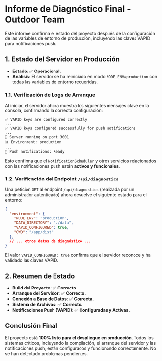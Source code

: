 
# Informe de Diagnóstico Final - Outdoor Team

Este informe confirma el estado del proyecto después de la configuración de las variables de entorno de producción, incluyendo las claves VAPID para notificaciones push.

## 1. Estado del Servidor en Producción

*   **Estado**: ✅ **Operacional.**
*   **Análisis**: El servidor se ha reiniciado en modo `NODE_ENV=production` con todas las variables de entorno requeridas.

### 1.1. Verificación de Logs de Arranque

Al iniciar, el servidor ahora muestra los siguientes mensajes clave en la consola, confirmando la correcta configuración:

```
✅ VAPID keys are configured correctly
...
✅ VAPID keys configured successfully for push notifications
...
🚀 Server running on port 3001
📊 Environment: production
...
📱 Push notifications: Ready
```

Esto confirma que el `NotificationScheduler` y otros servicios relacionados con las notificaciones push están **activos y funcionales**.

### 1.2. Verificación del Endpoint `/api/diagnostics`

Una petición `GET` al endpoint `/api/diagnostics` (realizada por un administrador autenticado) ahora devuelve el siguiente estado para el entorno:

```json
{
  "environment": {
    "NODE_ENV": "production",
    "DATA_DIRECTORY": "./data",
    "VAPID_CONFIGURED": true,
    "CWD": "/app/dist"
  },
  // ... otros datos de diagnóstico ...
}
```

El valor `VAPID_CONFIGURED: true` confirma que el servidor reconoce y ha validado las claves VAPID.

## 2. Resumen de Estado

*   **Build del Proyecto**: ✅ **Correcto.**
*   **Arranque del Servidor**: ✅ **Correcto.**
*   **Conexión a Base de Datos**: ✅ **Correcta.**
*   **Sistema de Archivos**: ✅ **Correcto.**
*   **Notificaciones Push (VAPID)**: ✅ **Configuradas y Activas.**

## Conclusión Final

El proyecto está **100% listo para el despliegue en producción**. Todos los sistemas críticos, incluyendo la compilación, el arranque del servidor y las notificaciones push, están configurados y funcionando correctamente. No se han detectado problemas pendientes.
